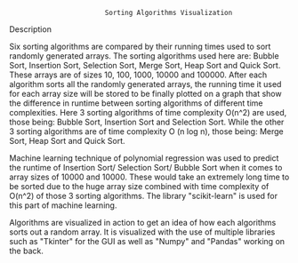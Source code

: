 
                            Sorting Algorithms Visualization
Description
	
   Six sorting algorithms are compared by their running times used to sort randomly generated arrays. The sorting algorithms used here are: Bubble Sort, Insertion Sort, Selection Sort, Merge Sort, Heap Sort and Quick Sort. These arrays are of sizes 10, 100, 1000, 10000 and 100000. After each algorithm sorts all the randomly generated arrays, the running time it used for each array size will be stored to be finally plotted on a graph that show the difference in runtime between sorting algorithms of different time complexities. Here 3 sorting algorithms of time complexity O(n^2) are used, those being: Bubble Sort, Insertion Sort and Selection Sort. While the other 3 sorting algorithms are of time complexity O (n log n), those being: Merge Sort, Heap Sort and Quick Sort.
	
   Machine learning technique of polynomial regression was used to predict the runtime of Insertion Sort/ Selection Sort/ Bubble Sort when it comes to array sizes of 10000 and 10000. These would take an extremely long time to be sorted due to the huge array size combined with time complexity of O(n^2) of those 3 sorting algorithms. The library "scikit-learn" is used for this part of machine learning.

   Algorithms are visualized in action to get an idea of how each algorithms sorts out a random array. It is visualized with the use of multiple libraries such as "Tkinter" for the GUI as well as "Numpy" and "Pandas" working on the back.

 
